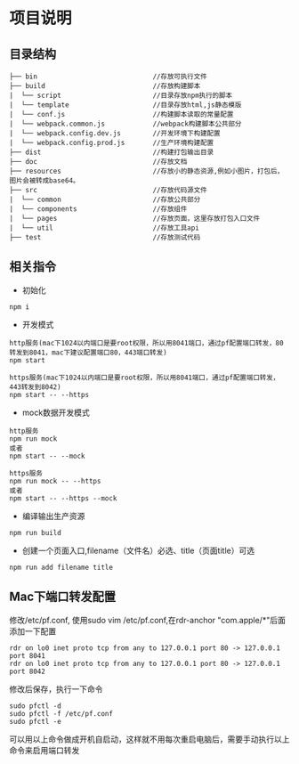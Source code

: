 # 项目说明

## 目录结构
```hash
├── bin                             //存放可执行文件
├── build                           //存放构建脚本
|  └── script                       //目录存放npm执行的脚本
|  └── template                     //目录存放html,js静态模版
|  └── conf.js                      //构建脚本读取的常量配置
|  └── webpack.common.js            //webpack构建脚本公共部分
|  └── webpack.config.dev.js        //开发环境下构建配置
|  └── webpack.config.prod.js       //生产环境构建配置
├── dist                            //构建打包输出目录
├── doc                             //存放文档
├── resources                       //存放小的静态资源,例如小图片，打包后，图片会被转成base64。
├── src                             //存放代码源文件
|  └── common                       //存放公共部分
|  └── components                   //存放组件
|  └── pages                        //存放页面，这里存放打包入口文件
|  └── util                         //存放工具api
├── test                            //存放测试代码
``` 

## 相关指令

- 初始化
```hash
npm i
```

- 开发模式

```hash
http服务(mac下1024以内端口是要root权限，所以用8041端口，通过pf配置端口转发，80转发到8041，mac下建议配置端口80，443端口转发)
npm start

https服务(mac下1024以内端口是要root权限，所以用8041端口，通过pf配置端口转发，443转发到8042)
npm start -- --https
```

- mock数据开发模式
```hash
http服务
npm run mock
或者
npm start -- --mock

https服务
npm run mock -- --https
或者
npm start -- --https --mock
```

- 编译输出生产资源
```hash
npm run build
```

- 创建一个页面入口,filename（文件名）必选、title（页面title）可选
```hash
npm run add filename title
```

## Mac下端口转发配置
修改/etc/pf.conf, 使用sudo vim /etc/pf.conf,在rdr-anchor "com.apple/*"后面添加一下配置

```hash
rdr on lo0 inet proto tcp from any to 127.0.0.1 port 80 -> 127.0.0.1 port 8041
rdr on lo0 inet proto tcp from any to 127.0.0.1 port 80 -> 127.0.0.1 port 8042
```
修改后保存，执行一下命令
```hash
sudo pfctl -d
sudo pfctl -f /etc/pf.conf
sudo pfctl -e
```
可以用以上命令做成开机自启动，这样就不用每次重启电脑后，需要手动执行以上命令来启用端口转发



